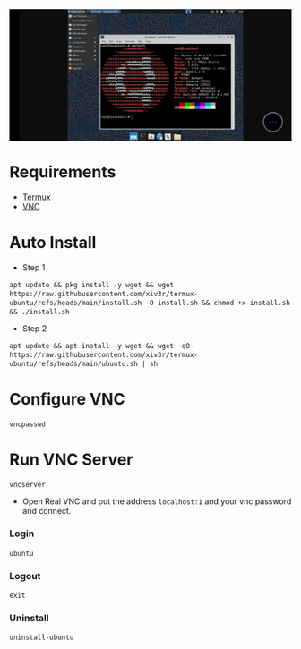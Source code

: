 <img align="center" src="https://github.com/xiv3r/termux-ubuntu/blob/main/xfce4.jpg">

# Requirements 
- [Termux](https://github.com/termux/termux-app/releases)
- [VNC](https://play.google.com/store/apps/details?id=com.realvnc.viewer.android)

# Auto Install
- Step 1
```
apt update && pkg install -y wget && wget https://raw.githubusercontent.com/xiv3r/termux-ubuntu/refs/heads/main/install.sh -O install.sh && chmod +x install.sh && ./install.sh
```
- Step 2
```
apt update && apt install -y wget && wget -qO- https://raw.githubusercontent.com/xiv3r/termux-ubuntu/refs/heads/main/ubuntu.sh | sh
```

# Configure VNC
```
vncpasswd
```

# Run VNC Server
```
vncserver
```
- Open Real VNC and put the address `localhost:1` and your vnc password and connect.

### Login
```
ubuntu
```
### Logout 
```
exit
```
### Uninstall 
```
uninstall-ubuntu
```
